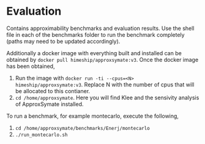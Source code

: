 # Evaluation

Contains approximability benchmarks and evaluation results.
Use the shell file in each of the benchmarks folder to run 
the benchmark completely (paths may need to be updated accordingly).

Additionally a docker image with everything built and installed can be obtained by `docker pull himeship/approxsymate:v3`. Once the docker image has been obtained,
1. Run the image with `docker run -ti --cpus=<N> himeship/approxsymate:v3`. Replace N with the number of cpus that will be allocated to this contianer.
2. `cd /home/approxsymate`. Here you will find Klee and the sensivity analysis of ApproxSymate installed.

To run a benchmark, for example montecarlo, execute the following,
1. `cd /home/approxsymate/benchmarks/Enerj/montecarlo`
2. `./run_montecarlo.sh`
